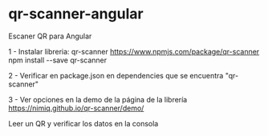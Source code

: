 # qr-scanner-angular
Escaner QR para Angular

1 - Instalar libreria: qr-scanner
https://www.npmjs.com/package/qr-scanner
npm install --save qr-scanner

2 - Verificar en package.json en dependencies que se encuentra "qr-scanner"

3 - Ver opciones en la demo de la página de la librería
https://nimiq.github.io/qr-scanner/demo/

Leer un QR y verificar los datos en la consola